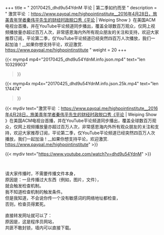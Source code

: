+++
title = " 20170425_dhd9u54YdnM 平论 | 第二季如约而至 "
description = " 激赏平论 ：https://www.paypal.me/highpointinstitute__2016年4月28日，旅美青年学者秦伟平先生的财经时政脱口秀《平论 | Weiping Show 》在美国ACM电视台首播，并在YouTube平论频道同步播出，覆盖全球数百万观众，仅网上视频播放量亦超过百万人次，非常感恩海内外所有观众朋友的关注和支持，欢迎大家推荐订阅，平论第二季，仅YouTube平论频道已经突然四百万人次播放，我们一起加油！__如果你想支持平论，欢迎激赏. https://www.paypal.me/highpointinstitute "
weight = 20
+++

{{< mymp4 mp4="20170425_dhd9u54YdnM.info.json.mp4" 
text="len 10329903"
>}}

{{< mymp4x  mp4x="20170425_dhd9u54YdnM.info.json.25k.mp4"
text="len 174474"
>}}


{{< mydiv text="激赏平论 ：https://www.paypal.me/highpointinstitute__2016年4月28日，旅美青年学者秦伟平先生的财经时政脱口秀《平论 | Weiping Show 》在美国ACM电视台首播，并在YouTube平论频道同步播出，覆盖全球数百万观众，仅网上视频播放量亦超过百万人次，非常感恩海内外所有观众朋友的关注和支持，欢迎大家推荐订阅，平论第二季，仅YouTube平论频道已经突然四百万人次播放，我们一起加油！__如果你想支持平论，欢迎激赏. https://www.paypal.me/highpointinstitute" >}}
<br>

{{< mydiv text="https://www.youtube.com/watch?v=dhd9u54YdnM" >}}


<br>

请大家传播时，不需要传播文件本身，<br>
原因是：一旦传播过大东西（例如，图片，文件），<br>
就会触发检查机制。<br>
我不知道检查机制的触发条件。<br>
但是我知道，不会说你传一个没有敏感词的网络地址都检查，<br>
否则，检查员得累死。<br><br>
直接转发网址就可以了：<br>
原因是，这是程序员网站，<br>
共匪不敢封锁，墙内可以直接下载。


